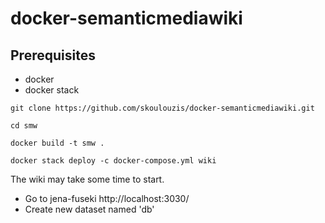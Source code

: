 # docker-semanticmediawiki
## Prerequisites
* docker 
* docker stack 
```
git clone https://github.com/skoulouzis/docker-semanticmediawiki.git
```
```
cd smw
```
```
docker build -t smw .
```
```
docker stack deploy -c docker-compose.yml wiki
```
The wiki may take some time to start.

* Go to jena-fuseki http://localhost:3030/
* Create new dataset named 'db'

    
    


